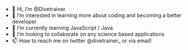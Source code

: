 - 👋 Hi, I’m @Divetrainer
- 👀 I’m interested in learning more about coding and becoming a better developer
- 🌱 I’m currently learning JavaScript / Java
- 💞️ I’m looking to collaborate on any science based applications
- 📫 How to reach me on twitter @divetrainer_ or via email!
